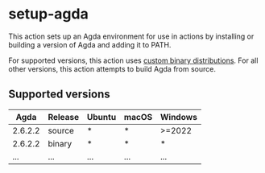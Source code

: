 # setup-agda

This action sets up an Agda environment for use in actions by installing or building a version of Agda and adding it to PATH.

For supported versions, this action uses [custom binary distributions][custom-binary-distributions].
For all other versions, this action attempts to build Agda from source.

## Supported versions

| Agda    | Release | Ubuntu  | macOS   | Windows |
| ------- | ------- | ------- | ------- | ------- |
| 2.6.2.2 | source  | *       | *       | >=2022  |
| 2.6.2.2 | binary  | *       | *       | *       |
| ...     | ...     | ...     | ...     | ...     |


[custom-binary-distributions]: https://github.com/wenkokke/setup-agda/releases/tag/latest